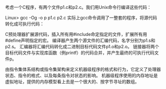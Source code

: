 考虑一个C程序，有两个文件p1.c和p2.c。我们用Unix命令行编译这些代码：

Linux> gcc -Og -o p p1.c p2.c
实际上gcc命令调用了一整套的程序，将源代码转化成可执行代码：

C预处理器扩展源代码，插入所有用#include命定指定的文件，扩展所有用#define声明指定的宏。
编译器产生两个源文件的汇编代码，名字分别为p1.s和p2.s。
汇编器将汇编代码转化成二进制目标代码文件p1.o和p2.o。
链接器将两个目标代码文件与实现库函数（例printf）的代码合并，并产生最终的可执行代码文件p。

由指令集体系结构或指令集架构来定义机器级程序的格式和行为，它定义了处理器状态、指令的格式、以及每条指令对状态的影响。
机器级程序使用的内存地址是虚拟地址，提供的内存模型看上去是一个很大的、按字节寻址的数组。
